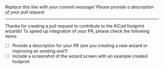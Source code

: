 *Replace this line with your commit message! Please provide a description of your pull request*

------------

Thanks for creating a pull request to contribute to the KiCad footprint wizards! To speed up integration of your PR, please check the following items:

- [ ] Provide a description for your PR (are you creating a new wizard or improving an existing one?)
- [ ] Include a screenshot of the wizard screen with an example created footprint